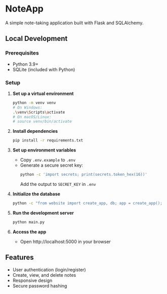 # NoteApp

A simple note-taking application built with Flask and SQLAlchemy.

## Local Development

### Prerequisites
- Python 3.9+
- SQLite (included with Python)

### Setup

1. **Set up a virtual environment**
   ```bash
   python -m venv venv
   # On Windows:
   .\venv\Scripts\activate
   # On macOS/Linux:
   # source venv/bin/activate
   ```

2. **Install dependencies**
   ```bash
   pip install -r requirements.txt
   ```

3. **Set up environment variables**
   - Copy `.env.example` to `.env`
   - Generate a secure secret key:
     ```bash
     python -c 'import secrets; print(secrets.token_hex(16))'
     ```
     Add the output to `SECRET_KEY` in `.env`

4. **Initialize the database**
   ```bash
   python -c "from website import create_app, db; app = create_app(); app.app_context().push(); db.create_all()"
   ```

5. **Run the development server**
   ```bash
   python main.py
   ```

6. **Access the app**
   - Open http://localhost:5000 in your browser

## Features

- User authentication (login/register)
- Create, view, and delete notes
- Responsive design
- Secure password hashing
